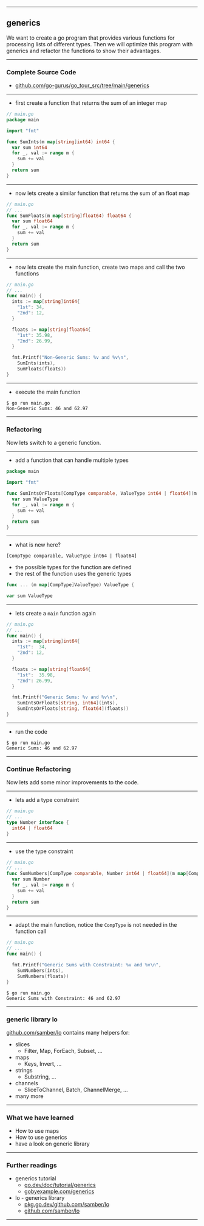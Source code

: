 <!-- .slide: data-background="img/GENERICS/00.jpg" data-background-size="100%" data-background-position="50% 50%" -->
----

## generics

We want to create a go program that provides various functions for processing lists of different types.
Then we will optimize this program with generics and refactor the functions to show their advantages.

----

### Complete Source Code
* [github.com/go-gurus/go_tour_src/tree/main/generics](https://github.com/go-gurus/go_tour_src/tree/main/generics)

----
* first create a function that returns the sum of an integer map

```go
// main.go
package main

import "fmt"

func SumInts(m map[string]int64) int64 {
  var sum int64
  for _, val := range m {
    sum += val
  }
  return sum
}

```

----

* now lets create a similar function that returns the sum of an float map

```go
// main.go
// ...
func SumFloats(m map[string]float64) float64 {
  var sum float64
  for _, val := range m {
    sum += val
  }
  return sum
}
```

----

* now lets create the main function, create two maps and call the two functions

```go
// main.go
// ...
func main() {
  ints := map[string]int64{
    "1st": 34,
    "2nd": 12,
  }

  floats := map[string]float64{
    "1st": 35.98,
	"2nd": 26.99,
  }

  fmt.Printf("Non-Generic Sums: %v and %v\n",
    SumInts(ints),
    SumFloats(floats))
}
```

----

* execute the main function

```shell
$ go run main.go
Non-Generic Sums: 46 and 62.97
```

----

### Refactoring
Now lets switch to a generic function.

----

* add a function that can handle multiple types

```go
package main

import "fmt"

func SumIntsOrFloats[CompType comparable, ValueType int64 | float64](m map[CompType]ValueType) ValueType {
  var sum ValueType
  for _, val := range m {
    sum += val
  }
  return sum
}
```

----

* what is new here?
```
[CompType comparable, ValueType int64 | float64]
```
* the possible types for the function are defined
* the rest of the function uses the generic types
```go
func ... (m map[CompType]ValueType) ValueType {
```
```go
var sum ValueType
```

----

* lets create a `main` function again

```go
// main.go
// ...
func main() {
  ints := map[string]int64{
    "1st":  34,
	"2nd": 12,
  }

  floats := map[string]float64{
    "1st":  35.98,
	"2nd": 26.99,
  }

  fmt.Printf("Generic Sums: %v and %v\n",
    SumIntsOrFloats[string, int64](ints),
    SumIntsOrFloats[string, float64](floats))
}
```

----

* run the code

```shell
$ go run main.go
Generic Sums: 46 and 62.97
```

----

### Continue Refactoring
Now lets add some minor improvements to the code.

----

* lets add a type constraint

```go
// main.go
// ...
type Number interface {
  int64 | float64
}
```

----

* use the type constraint

```go
// main.go
// ...
func SumNumbers[CompType comparable, Number int64 | float64](m map[CompType]Number) Number {
  var sum Number
  for _, val := range m {
    sum += val
  }
  return sum
}
```

----

* adapt the main function, notice the `CompType` is not needed in the function call

```go
// main.go
// ...
func main() {

  fmt.Printf("Generic Sums with Constraint: %v and %v\n",
    SumNumbers(ints),
    SumNumbers(floats))
}
```

```shell
$ go run main.go
Generic Sums with Constraint: 46 and 62.97
```

----

### generic library lo
[github.com/samber/lo](https://github.com/samber/lo) contains many helpers for:
* slices
  * Filter, Map, ForEach, Subset, ...
* maps
  * Keys, Invert, ...
* strings
  * Substring, ...
* channels
  * SliceToChannel, Batch, ChannelMerge, ...
* many more
  

----

### What we have learned
* How to use maps
* How to use generics
* have a look on generic library

----
### Further readings
* generics tutorial
  * [go.dev/doc/tutorial/generics](https://go.dev/doc/tutorial/generics)
  * [gobyexample.com/generics](https://gobyexample.com/generics)
* lo - generics library
  * [pkg.go.dev/github.com/samber/lo](https://pkg.go.dev/github.com/samber/lo)
  * [github.com/samber/lo](https://github.com/samber/lo)

---
